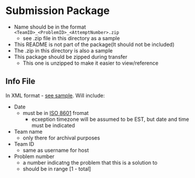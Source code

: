 # Submission Package
- Name should be in the format `<TeamID>_<ProblemID>_<AttemptNumber>.zip`
  - see .zip file in this directory as a sample
- This README is not part of the package(It should not be included)
- The .zip in this directory is also a sample
- This package should be zipped during transfer
  - This one is unzipped to make it easier to view/reference

## Info File
In XML format - [see sample](TeamID_ProblemID_AttemptNumber.zip/info.xml).
Will include:
- Date
  - must be in [ISO 8601](https://en.wikipedia.org/wiki/ISO_8601) fromat
    - ecxeption timezone will be assumed to be EST, but date and time must be indicated
- Team name
  - only there for archival purposes
- Team ID
  - same as username for host
- Problem number
  - a number indicatng the problem that this is a solution to
  - should be in range [1 - total]
